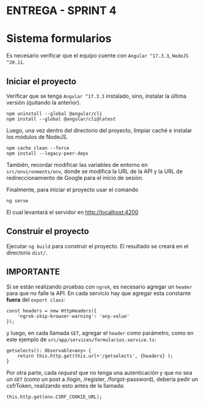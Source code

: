 # ENTREGA - SPRINT 4 
# Sistema formularios

Es necesario verificar que el equipo cuente con ``Angular ^17.3.3``, ``NodeJS ^20.11``.

## Iniciar el proyecto

Verificar que se tenga ``Angular ^17.3.3`` instalado, sino, instalar la última versión (quitando la anterior).

    npm uninstall --global @angular/cli
    npm install --global @angular/cli@latest

Luego, una vez dentro del directorio del proyecto, limpiar caché e instalar los módulos de NodeJS.

    npm cache clean --force
    npm install --legacy-peer-deps

También, recordar modificar las variables de entorno en ``src/environments/env``, donde se modifica la URL de la API y la URL de redireccionamiento de Google para el inicio de sesión.

Finalmente, para iniciar el proyecto usar el comando

    ng serve

El cual levantará el servidor en [http://localhost:4200](http://localhost:4200)

## Construir el proyecto

Ejecutar `ng build` para construir el proyecto. El resultado se creará en el directorio `dist/`.

## IMPORTANTE

Si se están realizando pruebas con ``ngrok``, es necesario agregar un ``header`` para que no falle la API. En cada servicio hay que agregar esta constante **fuera** del ``export class``:

    const headers = new HttpHeaders({
        'ngrok-skip-browser-warning': 'any-value'
    });

y luego, en cada llamada ``GET``, agregar el ``header`` como parámetro, como en este ejemplo de ``src/app/services/formularios.service.ts``:

    getselects(): Observable<any> {
        return this.http.get(this.url+'/getselects', {headers} );
    }

Por otra parte, cada *request* que no tenga una autenticación y que no sea un ``GET`` (como un post a /login, /register, /forgot-password), debería pedir un csfrToken, realizando esto antes de la llamada:

    this.http.get(env.CSRF_COOKIE_URL);